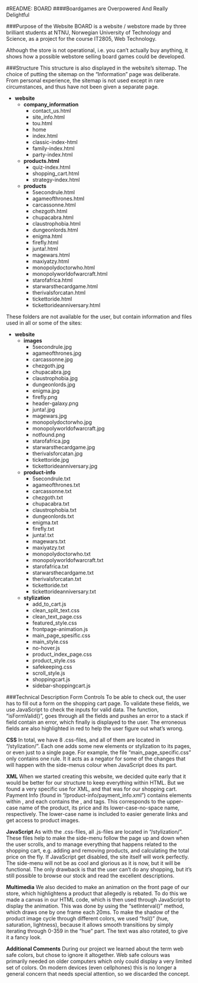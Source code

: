 #README: BOARD
####Boardgames are Overpowered And Really Delightful

###Purpose of the Website
BOARD is a website / webstore made by three brilliant students at NTNU, Norwegian University of Technology and Science, as a project for the course IT2805, Web Technology.

Although the store is not operational, i.e. you can’t actually buy anything, it shows how a possible webstore selling board games could be developed.

###Structure
This structure is also displayed in the website’s sitemap. The choice of putting the sitemap on the “Information” page was deliberate. From personal experience, the sitemap is not used except in rare circumstances, and thus have not been given a separate page.

- **website**
	- **company_information**
		- contact_us.html
		- site_info.html
		- tou.html
		- home
		- index.html
		- classic-index-html
		- family-index.html
		- party-index.html
	- **products.html**
		- quiz-index.html
		- shopping_cart.html
		- strategy-index.html
	- **products**
		- 5secondrule.html
		- agameofthrones.html
		- carcassonne.html
		- chezgoth.html
		- chupacabra.html
		- claustrophobia.html
		- dungeonlords.html
		- enigma.html
		- firefly.html
		- junta!.html
		- magewars.html
		- maxiyatzy.html
		- monopolydoctorwho.html
		- monopolyworldofwarcraft.html
		- starofafrica.html
		- starwarsthecardgame.html
		- therivalsforcatan.html
		- tickettoride.html
		- tickettorideanniversary.html

These folders are not available for the user, but contain information and files used in all or some of the sites:

- **website**
	- **images**
		- 5secondrule.jpg
		- agameofthrones.jpg
		- carcassonne.jpg
		- chezgoth.jpg
		- chupacabra.jpg
		- claustrophobia.jpg
		- dungeonlords.jpg
		- enigma.jpg
		- firefly.png
		- header-galaxy.png
		- junta!.jpg
		- magewars.jpg
		- monopolydoctorwho.jpg
		- monopolyworldofwarcraft.jpg
		- notfound.png
		- starofafrica.jpg
		- starwarsthecardgame.jpg
		- therivalsforcatan.jpg
		- tickettoride.jpg
		- tickettorideanniversary.jpg
	- **product-info**
		- 5secondrule.txt
		- agameofthrones.txt
		- carcassonne.txt
		- chezgoth.txt
		- chupacabra.txt
		- claustrophobia.txt
		- dungeonlords.txt
		- enigma.txt
		- firefly.txt
		- junta!.txt
		- magewars.txt
		- maxiyatzy.txt
		- monopolydoctorwho.txt
		- monopolyworldofwarcraft.txt
		- starofafrica.txt
		- starwarsthecardgame.txt
		- therivalsforcatan.txt
		- tickettoride.txt
		- tickettorideanniversary.txt
	- **stylization**
		- add_to_cart.js
		- clean_split_text.css
		- clean_text_page.css
		- featured_style.css
		- frontpage-animation.js
		- main_page_spesific.css
		- main_style.css
		- no-hover.js
		- product_index_page.css
		- product_style.css
		- safekeeping.css
		- scroll_style.js
		- shoppingcart.js
		- sidebar-shoppingcart.js

###Technical Description
Form Controls
To be able to check out, the user has to fill out a form on the shopping cart page. To validate these fields, we use JavaScript to check the inputs for valid data. The function, “isFormValid()”, goes through all the fields and pushes an error to a stack if field contain an error, which finally is displayed to the user. The erroneous fields are also highlighted in red to help the user figure out what’s wrong.

**CSS**
In total, we have 8 .css-files, and all of them are located in “/stylization/”. Each one adds some new elements or stylization to its pages, or even just to a single page. For example, the file “main_page_specific.css” only contains one rule. It it acts as a negator for some of the changes that will happen with the side-menus colour when JavaScript does its part.

**XML**
When we started creating this website, we decided quite early that it would be better for our structure to keep everything within HTML. But we found a very specific use for XML, and that was for our shopping cart. Payment Info (found in “/product-info/payment_info.xml”) contains <product> elements within <products>, and each <product> contains the <name>, <price> and <filename> tags. This corresponds to the upper-case name of the product, its price and its lower-case-no-space name, respectively. The lower-case name is included to easier generate links and get access to product images.

**JavaScript**
As with the .css-files, all .js-files are located in “/stylization/”. These files help to make the side-menu follow the page up and down when the user scrolls, and to manage everything that happens related to the shopping cart, e.g. adding and removing products, and calculating the total price on the fly.
If JavaScript get disabled, the site itself will work perfectly. The side-menu will not be as cool and glorious as it is now, but it will be functional. The only drawback is that the user can’t do any shopping, but it’s still possible to browse our stock and read the excellent descriptions.

**Multimedia**
We also decided to make an animation on the front page of our store, which highlightens a product that allegedly is rebated. To do this we made a canvas in our HTML code, which is then used through JavaScript to display the animation. This was done by using the “setInterval()” method, which draws one by one frame each 20ms. To make the shadow of the product image cycle through different colors, we used “hsl()” (hue, saturation, lightness), because it allows smooth transitions by simply iterating through 0-359 in the “hue” part. The text was also rotated, to give it a fancy look.

**Additional Comments**
During our project we learned about the term web safe colors, but chose to ignore it altogether. Web safe colours was primarily needed on older computers which only could display a very limited set of colors. On modern devices (even cellphones) this is no longer a general concern that needs special attention, so we discarded the concept.
